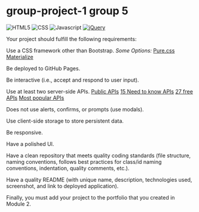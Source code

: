 # group-project-1 group 5

![HTML5](https://img.shields.io/badge/HTML5-orange)
![CSS](https://img.shields.io/badge/CSS-blue)
![Javascript](https://img.shields.io/badge/Javascript-yellow)
[![jQuery](https://img.shields.io/badge/jQuery-blue)](https://jquery.com/)


Your project should fulfill the following requirements:

Use a CSS framework other than Bootstrap.
*Some Options:*
[Pure.css](https://purecss.io/)
[Materialize](https://materializecss.com/)

Be deployed to GitHub Pages.

Be interactive (i.e., accept and respond to user input).

Use at least two server-side APIs.
[Public APIs](https://github.com/jpd61/public-apis)
[15 Need to know APIs](https://www.creativebloq.com/web-design/apis-developers-need-know-121518469)
[27 free APIs](https://rapidapi.com/collection/list-of-free-apis)
[Most popular APIs](https://rapidapi.com/blog/most-popular-api/)

Does not use alerts, confirms, or prompts (use modals).

Use client-side storage to store persistent data.

Be responsive.

Have a polished UI.

Have a clean repository that meets quality coding standards (file structure, naming conventions, follows best practices for class/id naming conventions, indentation, quality comments, etc.).

Have a quality README (with unique name, description, technologies used, screenshot, and link to deployed application).

Finally, you must add your project to the portfolio that you created in Module 2.
